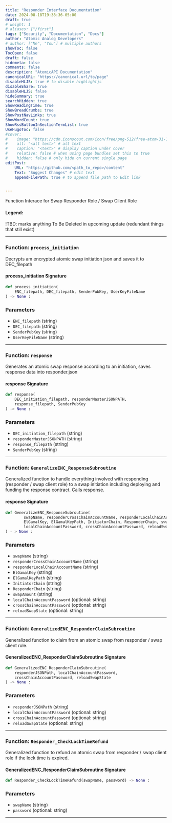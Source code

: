 ```yaml
---
title: "Responder Interface Documentation"
date: 2024-08-18T19:38:36-05:00
draft: true
# weight: 1
# aliases: ["/first"]
tags: ["Security", "Documentation", "Docs"]
author: "Atomic Analog Developers"
# author: ["Me", "You"] # multiple authors
showToc: false
TocOpen: false
draft: false
hidemeta: false
comments: false
description: "AtomicAPI Documentation"
canonicalURL: "https://canonical.url/to/page"
disableHLJS: true # to disable highlightjs
disableShare: true
disableHLJS: false
hideSummary: true
searchHidden: true
ShowReadingTime: true
ShowBreadCrumbs: true
ShowPostNavLinks: true
ShowWordCount: true
ShowRssButtonInSectionTermList: true
UseHugoToc: false
#cover:
#    image: "https://cdn.iconscout.com/icon/free/png-512/free-atom-31-117013.png?f=avif&w=512&h=512" # image path/url
#    alt: "<alt text>" # alt text
#    caption: "<text>" # display caption under cover
#    relative: false # when using page bundles set this to true
#    hidden: false # only hide on current single page
editPost:
    URL: "https://github.com/<path_to_repo>/content"
    Text: "Suggest Changes" # edit text
    appendFilePath: true # to append file path to Edit link


---
```


Function Interace for Swap Responder Role / Swap Client Role

#### Legend:
 !TBD: marks anything To Be Deleted in upcoming update (redundant things that still exist)

---

### Function: `process_initiation`

Decrypts am encrypted atomic swap initiation json and saves it to DEC_filepath

#### process_initiation Signature

```python
def process_initiation(
    ENC_filepath, DEC_filepath, SenderPubKey, UserKeyFileName
) -> None :
```
### Parameters
- `ENC_filepath` (string)
- `DEC_filepath` (string)
- `SenderPubKey` (string)
- `UserKeyFileName` (string)

---
### Function: `response`

Generates an atomic swap response according to an initiation, saves response data into responder.json

#### response Signature

```python
def response(
    DEC_initiation_filepath, responderMasterJSONPATH, 
    response_filepath, SenderPubKey
) -> None :
```
### Parameters
- `DEC_initiation_filepath` (string)
- `responderMasterJSONPATH` (string)
- `response_filepath` (string)
- `SenderPubKey` (string)

---
### Function: `GeneralizeENC_ResponseSubroutine`

Generalized function to handle everything involved with responding (responder / swap client role)
to a swap initiation including deploying and funding the response contract.
Calls response. 
#### response Signature

```python
def GeneralizeENC_ResponseSubroutine(
        swapName, responderCrossChainAccountName, responderLocalChainAccountName, 
        ElGamalKey, ElGamalKeyPath, InitiatorChain, ResponderChain, swapAmount, 
        localChainAccountPassword, crossChainAccountPassword, reloadSwapState
) - > None :
```
### Parameters
- `swapName` (string)
- `responderCrossChainAccountName` (string)
- `responderLocalChainAccountName` (string)
- `ElGamalKey` (string)
- `ElGamalKeyPath` (string)
- `InitiatorChain` (string)
- `ResponderChain` (string)
- `swapAmount` (string)
- `localChainAccountPassword` (optional: string)
- `crossChainAccountPassword` (optional: string)
- `reloadSwapState` (optional: string)

---
### Function: `GeneralizedENC_ResponderClaimSubroutine`

Generalized function to claim from an atomic swap from responder / swap client role.

#### GeneralizedENC_ResponderClaimSubroutine Signature

```python
def GeneralizedENC_ResponderClaimSubroutine(
    responderJSONPath, localChainAccountPassword, 
    crossChainAccountPassword, reloadSwapState
) -> None :
```
### Parameters
- `responderJSONPath` (string)
- `localChainAccountPassword` (optional: string)
- `crossChainAccountPassword` (optional: string)
- `reloadSwapState` (optional: string)

---
### Function: `Responder_CheckLockTimeRefund`

Generalized function to refund an atomic swap from responder / swap client role if the lock time is expired.

#### GeneralizedENC_ResponderClaimSubroutine Signature

```python
def Responder_CheckLockTimeRefund(swapName, password) -> None :
```
### Parameters
- `swapName` (string)
- `password` (optional: string)
---

